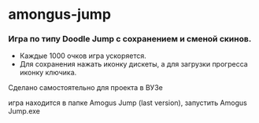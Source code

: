 # amongus-jump
### Игра по типу Doodle Jump с сохранением и сменой скинов.
+ Каждые 1000 очков игра ускоряется. 
+ Для сохранения нажать иконку дискеты, а для загрузки прогресса иконку ключика.

Сделано самостоятельно для проекта в ВУЗе

игра находится в папке Amogus Jump (last version), запустить Amogus Jump.exe
